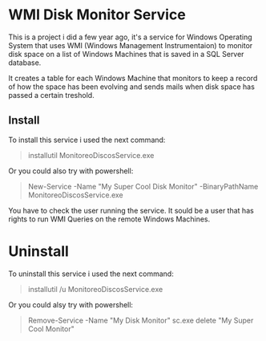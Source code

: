 # WMI Disk Monitor Service

This is a project i did a few year ago, it's a service for Windows Operating System that uses WMI (Windows Management Instrumentaion) to monitor disk space on a list of Windows Machines that is saved in a SQL Server database.

It creates a table for each Windows Machine that monitors to keep a record of how the space has been evolving and sends mails when disk space has passed a certain treshold.

## Install

To install this service i used the next command:

> installutil MonitoreoDiscosService.exe

Or you could also try with powershell:

> New-Service -Name "My Super Cool Disk Monitor" -BinaryPathName MonitoreoDiscosService.exe

You have to check the user running the service. It sould be a user that has rights to run WMI Queries on the remote Windows Machines.

# Uninstall

To uninstall this service i used the next command:

> installutil /u MonitoreoDiscosService.exe

Or you could alsy try with powershell:

> Remove-Service -Name "My Disk Monitor"
> sc.exe delete "My Super Cool Monitor"
